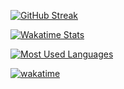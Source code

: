 [![GitHub Streak](https://streak-stats.demolab.com?user=iomz&theme=horizon&date_format=%5BY%20%5DM%20j)](https://git.io/streak-stats)

[![Wakatime Stats](https://github-readme-stats.vercel.app/api/wakatime?username=iomz&layout=compact&theme=tokyonight&hide_border=true)](https://wakatime.com/@iomz)

[![Most Used Languages](https://github-readme-stats.vercel.app/api/top-langs/?username=iomz&hide_border=true&theme=tokyonight&langs_count=5&hide=c,css,html,java,javascript,makefile,matlab,shell,tex,ruby)](https://github.com/anuraghazra/github-readme-stats)

[![wakatime](https://wakatime.com/badge/user/d6d4d496-bd86-42c2-b1f2-a178b6f0f3f6.svg)](https://wakatime.com/@d6d4d496-bd86-42c2-b1f2-a178b6f0f3f6)
